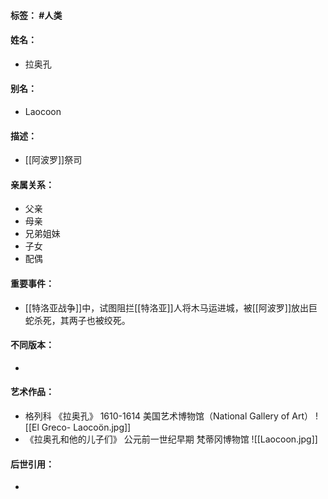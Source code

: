 #### 标签： #人类
#### 姓名：
- 拉奥孔
#### 别名：
- Laocoon
#### 描述：
- [[阿波罗]]祭司
#### 亲属关系：
- 父亲
- 母亲
- 兄弟姐妹
- 子女
- 配偶
#### 重要事件：
- [[特洛亚战争]]中，试图阻拦[[特洛亚]]人将木马运进城，被[[阿波罗]]放出巨蛇杀死，其两子也被绞死。
#### 不同版本：
- 
#### 艺术作品：
- 格列科 《拉奥孔》 1610-1614 美国艺术博物馆（National Gallery of Art）
![[El Greco- Laocoön.jpg]]
- 《拉奥孔和他的儿子们》 公元前一世纪早期 梵蒂冈博物馆
![[Laocoon.jpg]]
#### 后世引用：
- 
